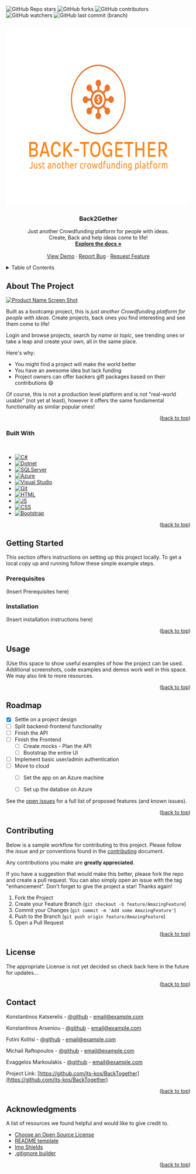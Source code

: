 <!-- Improved compatibility of back to top link: See: https://github.com/othneildrew/Best-README-Template/pull/73 -->
<a name="readme-top"></a>
<!--
*** Thanks for checking out the Best-README-Template. If you have a suggestion
*** that would make this better, please fork the repo and create a pull request
*** or simply open an issue with the tag "enhancement".
*** Don't forget to give the project a star!
*** Thanks again! Now go create something AMAZING! :D
-->



<!-- PROJECT SHIELDS -->
<!--
*** I'm using markdown "reference style" links for readability.
*** Reference links are enclosed in brackets [ ] instead of parentheses ( ).
*** See the bottom of this document for the declaration of the reference variables
*** for contributors-url, forks-url, etc. This is an optional, concise syntax you may use.
*** https://www.markdownguide.org/basic-syntax/#reference-style-links
-->
![GitHub Repo stars](https://img.shields.io/github/stars/its-kos/BackTogether?color=FFDE5C)
![GitHub forks](https://img.shields.io/github/forks/its-kos/BackTogether?color=065535)
![GitHub contributors](https://img.shields.io/github/contributors/its-kos/BackTogether?color=2727FF)
![GitHub watchers](https://img.shields.io/github/watchers/its-kos/BackTogether?color=C30B00)
![GitHub last commit (branch)](https://img.shields.io/github/last-commit/its-kos/BackTogether/main)
<!--[![MIT License][license-shield]][license-url]-->



<!-- PROJECT LOGO -->
<br />
<div align="center">
  <a href="https://github.com/its-kos/BackTogether/blob/main/back-together-logo.png">
    <img src="https://github.com/its-kos/BackTogether/blob/main/back-together-logo.png" alt="Logo" width="640" height="480">
  </a>

  <h3 align="center">Back2Gether</h3>

  <p align="center">
    Just another Crowdfunding platform for people with ideas. 
    <br/>
    Create, Back and help ideas come to life!
    <br />
    <a href=""><strong>Explore the docs »</strong></a>
    <br />
    <br />
    <a href="">View Demo</a>
    ·
    <a href="https://github.com/its-kos/BackTogether/issues">Report Bug</a>
    ·
    <a href="https://github.com/its-kos/BackTogether/issues">Request Feature</a>
  </p>
</div>



<!-- TABLE OF CONTENTS -->
<details>
  <summary>Table of Contents</summary>
  <ol>
    <li>
      <a href="#about-the-project">About The Project</a>
      <ul>
        <li><a href="#built-with">Built With</a></li>
      </ul>
    </li>
    <li>
      <a href="#getting-started">Getting Started</a>
      <ul>
        <li><a href="#prerequisites">Prerequisites</a></li>
        <li><a href="#installation">Installation</a></li>
      </ul>
    </li>
    <li><a href="#usage">Usage</a></li>
    <li><a href="#roadmap">Roadmap</a></li>
    <li><a href="#contributing">Contributing</a></li>
    <li><a href="#license">License</a></li>
    <li><a href="#contact">Contact</a></li>
    <li><a href="#acknowledgments">Acknowledgments</a></li>
  </ol>
</details>



<!-- ABOUT THE PROJECT -->
## About The Project

[![Product Name Screen Shot][product-screenshot]](https://example.com)

Built as a bootcamp project, this is *just another Crowdfunding platform for people with ideas*. Create projects, back ones you find interesting and see them come to life! 

Login and browse projects, search by *name* or *topic*, see trending ones or take a leap and create your own, all in the same place.

Here's why:
* You might find a project will make the world better
* You have an awesome idea but lack funding
* Project owners can offer backers gift packages based on their contributions :smile:

Of course, this is not a production level platform and is not "real-world usable" (not yet at least), however it offers the same fundamental functionality as similar popular ones!

<p align="right">(<a href="#readme-top">back to top</a>)</p>



### Built With

<br/>

* [![C#][C#]][C#-url]
* [![Dotnet][Dotnet]][Dotnet-url]
* [![SQLServer][SQLServer]][SQLServer-url]
* [![Azure][Azure]][Azure-url]
* [![Visual Studio][Visual Studio]][Visual Studio-url]
* [![Git][Git]][Git-url]
* [![HTML][HTML]][HTML-url]
* [![JS][JS]][JS-url]
* [![CSS][CSS]][CSS-url]
* [![Bootstrap][Bootstrap]][Bootstrap-url]

<p align="right">(<a href="#readme-top">back to top</a>)</p>



<!-- GETTING STARTED -->
## Getting Started

This section offers instructions on setting up this project locally.
To get a local copy up and running follow these simple example steps.

### Prerequisites

(Insert Prerequisites here)

### Installation

(Insert installation instructions here)

<p align="right">(<a href="#readme-top">back to top</a>)</p>



<!-- USAGE EXAMPLES -->
## Usage

(Use this space to show useful examples of how the project can be used. Additional screenshots, code examples and demos work well in this space. We may also link to more resources.

<!--  _For more examples, please refer to the [Documentation](https://example.com)_  -->

<p align="right">(<a href="#readme-top">back to top</a>)</p>



<!-- ROADMAP -->
## Roadmap

- [x] Settle on a project design
- [ ] Split backend-frontend functionality
- [ ] Finish the API
- [ ] Finish the Frontend
    - [ ] Create mocks - Plan the API
    - [ ] Bootstrap the entire UI 
- [ ] Implement basic user/admin authentication
- [ ] Move to cloud
    - [ ] Set the app on an Azure machine
    - [ ] Set up the databse on Azure


See the [open issues](https://github.com/its-kos/BackTogether/issues) for a full list of proposed features (and known issues).


<p align="right">(<a href="#readme-top">back to top</a>)</p>



<!-- CONTRIBUTING -->
## Contributing

Below is a sample workflow for contributing to this project. Please follow the *issue* and *pr* conventions found in the [contributing]() document.

Any contributions you make are **greatly appreciated**.

If you have a suggestion that would make this better, please fork the repo and create a pull request. You can also simply open an issue with the tag "enhancement".
Don't forget to give the project a star! Thanks again!

1. Fork the Project
2. Create your Feature Branch (`git checkout -b feature/AmazingFeature`)
3. Commit your Changes (`git commit -m 'Add some AmazingFeature'`)
4. Push to the Branch (`git push origin feature/AmazingFeature`)
5. Open a Pull Request

<p align="right">(<a href="#readme-top">back to top</a>)</p>



<!-- LICENSE -->
## License

<!--Distributed under the MIT License. See `LICENSE.txt` for more information.-->
The appropriate License is not yet decided so check back here in the future for updates...

<p align="right">(<a href="#readme-top">back to top</a>)</p>



<!-- CONTACT -->
## Contact

Konstantinos Katserelis - [@github](https://github.com/its-kos) - email@example.com

Konstantinos Arseniou - [@github](https://github.com/arseniouKon) - email@example.com

Fotini Kolitsi - [@github](https://github.com/rubinio77) - email@example.com

Michail Raftopoulos - [@github](https://github.com/mihosraf) - email@example.com

Evaggelos Markoulakis - [@github](https://github.com/vagmark30) - email@example.com


Project Link: [https://github.com/its-kos/BackTogether](https://github.com/its-kos/BackTogether)


<p align="right">(<a href="#readme-top">back to top</a>)</p>



<!-- ACKNOWLEDGMENTS -->
## Acknowledgments

A list of resources we found helpful and would like to give credit to.

* [Choose an Open Source License](https://choosealicense.com)
* [README template](https://github.com/othneildrew/Best-README-Template)
* [Img Shields](https://shields.io)
* [.gitignore builder](https://www.toptal.com/developers/gitignore)

<p align="right">(<a href="#readme-top">back to top</a>)</p>



<!-- MARKDOWN LINKS & IMAGES -->
<!-- https://www.markdownguide.org/basic-syntax/#reference-style-links -->
[contributors-shield]: https://img.shields.io/github/contributors/othneildrew/Best-README-Template.svg?style=for-the-badge
[contributors-url]: https://github.com/its-kos/BackTogether/network/dependencies
[forks-shield]: https://img.shields.io/github/forks/othneildrew/Best-README-Template.svg?style=for-the-badge
[forks-url]: https://github.com/its-kos/BackTogether/network/members
[stars-shield]: https://img.shields.io/github/stars/othneildrew/Best-README-Template.svg?style=for-the-badge
[stars-url]: https://github.com/its-kos/BackTogether/stargazers
[issues-shield]: https://img.shields.io/github/issues/othneildrew/Best-README-Template.svg?style=for-the-badge
[issues-url]: https://github.com/its-kos/BackTogether/issues
[license-shield]: https://img.shields.io/github/license/othneildrew/Best-README-Template.svg?style=for-the-badge
[license-url]: https://github.com/othneildrew/Best-README-Template/blob/master/LICENSE.txt
[linkedin-shield]: https://img.shields.io/badge/-LinkedIn-black.svg?style=for-the-badge&logo=linkedin&colorB=555
[linkedin-url]: https://linkedin.com/in/konstantinos-katserelis
[product-screenshot]: images/screenshot.png

[C#]: https://img.shields.io/badge/c%23-%23239120.svg?style=for-the-badge&logo=c-sharp&logoColor=white
[C#-url]: https://learn.microsoft.com/en-us/dotnet/csharp/
[Dotnet]: https://img.shields.io/badge/.NET-5C2D91?style=for-the-badge&logo=.net&logoColor=white
[Dotnet-url]: https://dotnet.microsoft.com/en-us/
[SQLServer]: https://img.shields.io/badge/Microsoft%20SQL%20Server-CC2927?style=for-the-badge&logo=microsoft%20sql%20server&logoColor=white
[SQLServer-url]: https://www.microsoft.com/en-us/sql-server/sql-server-downloads
[Azure]: https://img.shields.io/badge/azure-%230072C6.svg?style=for-the-badge&logo=microsoftazure&logoColor=white
[Azure-url]: https://azure.microsoft.com/en-us
[Visual Studio]: https://img.shields.io/badge/Visual%20Studio-5C2D91.svg?style=for-the-badge&logo=visual-studio&logoColor=white
[Visual Studio-url]: https://visualstudio.microsoft.com/
[Git]: https://img.shields.io/badge/git-%23F05033.svg?style=for-the-badge&logo=git&logoColor=white
[Git-url]: https://git-scm.com/
[HTML]: https://img.shields.io/badge/html5-%23E34F26.svg?style=for-the-badge&logo=html5&logoColor=white
[HTML-url]: https://www.w3schools.com/html/
[JS]: https://img.shields.io/badge/javascript-%23323330.svg?style=for-the-badge&logo=javascript&logoColor=%23F7DF1E
[JS-url]: https://www.w3schools.com/js/
[CSS]: https://img.shields.io/badge/css3-%231572B6.svg?style=for-the-badge&logo=css3&logoColor=white
[CSS-url]: https://www.w3schools.com/css/
[Bootstrap]: https://img.shields.io/badge/Bootstrap-563D7C?style=for-the-badge&logo=bootstrap&logoColor=white
[Bootstrap-url]: https://getbootstrap.com
